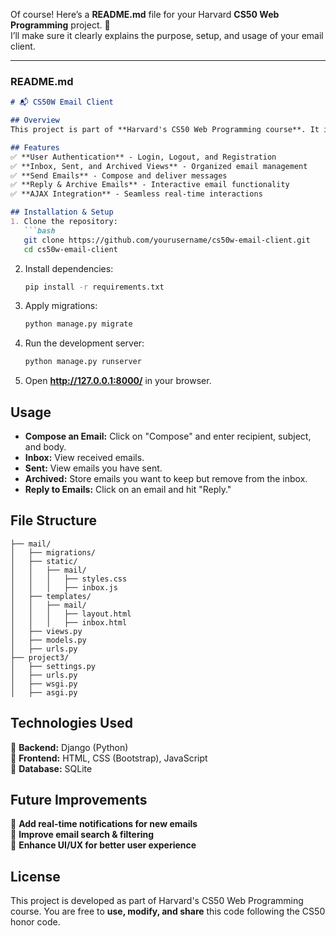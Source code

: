 Of course! Here’s a **README.md** file for your Harvard **CS50 Web Programming** project. 🎯  
I’ll make sure it clearly explains the purpose, setup, and usage of your email client.

---

### **README.md**
```markdown
# 📬 CS50W Email Client

## Overview
This project is part of **Harvard's CS50 Web Programming course**. It is a fully functional email client built using **Django**, **JavaScript**, and **Bootstrap**. Users can **send, receive, archive, and reply to emails**, just like in a typical web-based email service.

## Features
✅ **User Authentication** - Login, Logout, and Registration  
✅ **Inbox, Sent, and Archived Views** - Organized email management  
✅ **Send Emails** - Compose and deliver messages  
✅ **Reply & Archive Emails** - Interactive email functionality  
✅ **AJAX Integration** - Seamless real-time interactions  

## Installation & Setup
1. Clone the repository:
   ```bash
   git clone https://github.com/yourusername/cs50w-email-client.git
   cd cs50w-email-client
   ```
2. Install dependencies:
   ```bash
   pip install -r requirements.txt
   ```
3. Apply migrations:
   ```bash
   python manage.py migrate
   ```
4. Run the development server:
   ```bash
   python manage.py runserver
   ```
5. Open **http://127.0.0.1:8000/** in your browser.

## Usage
- **Compose an Email:** Click on "Compose" and enter recipient, subject, and body.
- **Inbox:** View received emails.
- **Sent:** View emails you have sent.
- **Archived:** Store emails you want to keep but remove from the inbox.
- **Reply to Emails:** Click on an email and hit "Reply."

## File Structure
```
├── mail/
│   ├── migrations/
│   ├── static/
│   │   ├── mail/
│   │   │   ├── styles.css
│   │   │   ├── inbox.js
│   ├── templates/
│   │   ├── mail/
│   │   │   ├── layout.html
│   │   │   ├── inbox.html
│   ├── views.py
│   ├── models.py
│   ├── urls.py
├── project3/
│   ├── settings.py
│   ├── urls.py
│   ├── wsgi.py
│   ├── asgi.py
```

## Technologies Used
🔹 **Backend:** Django (Python)  
🔹 **Frontend:** HTML, CSS (Bootstrap), JavaScript  
🔹 **Database:** SQLite  

## Future Improvements
🚀 **Add real-time notifications for new emails**  
🚀 **Improve email search & filtering**  
🚀 **Enhance UI/UX for better user experience**  

## License
This project is developed as part of Harvard's CS50 Web Programming course. You are free to **use, modify, and share** this code following the CS50 honor code.

